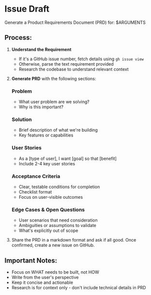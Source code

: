 # Issue Draft

Generate a Product Requirements Document (PRD) for: $ARGUMENTS

## Process:

1. **Understand the Requirement**

   - If it's a GitHub issue number, fetch details using `gh issue view`
   - Otherwise, parse the text requirement provided
   - Research the codebase to understand relevant context

2. **Generate PRD** with the following sections:

   ### Problem

   - What user problem are we solving?
   - Why is this important?

   ### Solution

   - Brief description of what we're building
   - Key features or capabilities

   ### User Stories

   - As a [type of user], I want [goal] so that [benefit]
   - Include 2-4 key user stories

   ### Acceptance Criteria

   - Clear, testable conditions for completion
   - Checklist format
   - Focus on user-visible outcomes

   ### Edge Cases & Open Questions

   - User scenarios that need consideration
   - Ambiguities or assumptions to validate
   - What's explicitly out of scope

3. Share the PRD in a markdown format and ask if all good. Once confirmed, create a new issue on GitHub.

## Important Notes:

- Focus on WHAT needs to be built, not HOW
- Write from the user's perspective
- Keep it concise and actionable
- Research is for context only - don't include technical details in PRD
